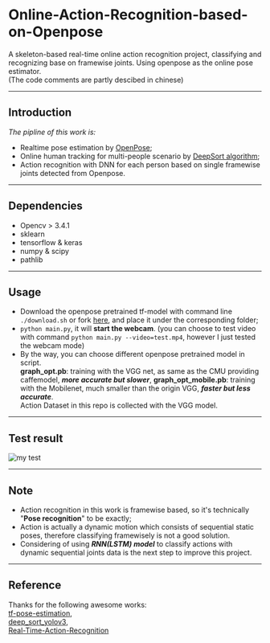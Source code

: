 # Online-Action-Recognition-based-on-Openpose
A skeleton-based real-time online action recognition project, classifying and recognizing base on framewise joints. Using openpose as the online pose estimator.   
(The code comments are partly descibed in chinese)


------
## Introduction
*The pipline of this work is:*   
 - Realtime pose estimation by [OpenPose](https://github.com/CMU-Perceptual-Computing-Lab/openpose);   
 - Online human tracking for multi-people scenario by [DeepSort algorithm](https://github.com/nwojke/deep_sortv);   
 - Action recognition with DNN for each person based on single framewise joints detected from Openpose.


------
## Dependencies
 - Opencv > 3.4.1   
 - sklearn
 - tensorflow & keras
 - numpy & scipy 
 - pathlib
 
 
------
## Usage
 - Download the openpose pretrained tf-model with command line `./download.sh` or fork [here](https://pan.baidu.com/s/1XT8pHtNP1FQs3BPHgD5f-A#list/path=%2Fsharelink1864347102-902260820936546%2Fopenpose%2Fopenpose%20graph%20model%20coco&parentPath=%2Fsharelink1864347102-902260820936546), and place it under the corresponding folder;  
 - `python main.py`, it will **start the webcam**. 
 (you can choose to test video with command `python main.py --video=test.mp4`, however I just tested the webcam mode)   
 - By the way, you can choose different openpose pretrained model in script.    
 **graph_opt.pb**: training with the VGG net, as same as the CMU providing caffemodel, ***more accurate but slower***, **graph_opt_mobile.pb**:  training with the Mobilenet, much smaller than the origin VGG, ***faster but less accurate***.   
 Action Dataset in this repo is collected with the VGG model.


------
## Test result
![my test](https://github.com/LZQthePlane/Online-Action-Recognition-based-on-Openpose/blob/master/test_out/webcam_test_out.gif) 


-------
## Note
 - Action recognition in this work is framewise based, so it's technically "**Pose recognition**" to be exactly;   
 - Action is actually a dynamic motion which consists of sequential static poses, therefore classifying framewisely is not a good solution.
 - Considering of using ***RNN(LSTM) model*** to classify actions with dynamic sequential joints data is the next step to improve this project.


------
## Reference
Thanks for the following awesome works:    
[tf-pose-estimation](https://github.com/ildoonet/tf-pose-estimation),   
[deep_sort_yolov3](https://github.com/Qidian213/deep_sort_yolov3),    
[Real-Time-Action-Recognition](https://github.com/TianzhongSong/Real-Time-Action-Recognition)
